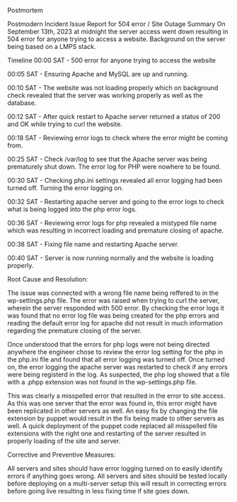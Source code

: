 Postmortem

Postmodern Incident Issue Report for 504 error / Site Outage
Summary
On September 13th, 2023 at midnight the server access went down resulting in 504 error for anyone trying to access a website. Background on the server being based on a LMPS stack.

Timeline
00:00 SAT - 500 error for anyone trying to access the website

00:05 SAT - Ensuring Apache and MySQL are up and running.

00:10 SAT - The website was not loading properly which on background check revealed that the server was working properly as well as the database.

00:12 SAT - After quick restart to Apache server returned a status of 200 and OK while trying to curl the website.

00:18 SAT - Reviewing error logs to check where the error might be coming from.

00:25 SAT - Check /var/log to see that the Apache server was being prematurely shut down. The error log for PHP were nowhere to be found.

00:30 SAT - Checking php.ini settings revealed all error logging had been turned off. Turning the error logging on.

00:32 SAT - Restarting apache server and going to the error logs to check what is being logged into the php error logs.

00:36 SAT - Reviewing error logs for php revealed a mistyped file name which was resulting in incorrect loading and premature closing of apache.

00:38 SAT - Fixing file name and restarting Apache server.

00:40 SAT - Server is now running normally and the website is loading properly.

Root Cause and Resolution:

The issue was connected with a wrong file name being reffered to in the wp-settings.php file. The error was raised when trying to curl the server, wherein the server responded with 500 error. By checking the error logs it was found that no error log file was being created for the php errors and reading the default error log for apache did not result in much information regarding the premature closing of the server.

Once understood that the errors for php logs were not being directed anywhere the engineer chose to review the error log setting for the php in the php.ini file and found that all error logging was turned off. Once turned on, the error logging the apache server was restarted to check if any errors were being registerd in the log. As suspected, the php log showed that a file with a .phpp extension was not found in the wp-settings.php file.

This was clearly a misspelled error that resulted in the error to site access. As this was one server that the error was found in, this error might have been replicated in other servers as well. An easy fix by changing the file extension by puppet would result in the fix being made to other servers as well. A quick deployment of the puppet code replaced all misspelled file extensions with the right one and restarting of the server resulted in properly loading of the site and server.

Corrective and Preventive Measures:

All servers and sites should have error logging turned on to easily identify errors if anything goes wrong. All servers and sites should be tested locally before deploying on a multi-server setup this will result in correcting errors before going live resulting in less fixing time if site goes down.

